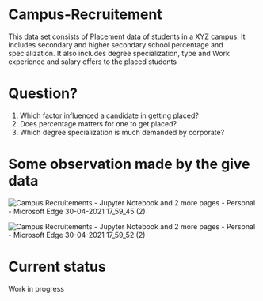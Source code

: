 # Campus-Recruitement
This data set consists of Placement data of students in a XYZ campus. It includes secondary and higher secondary school percentage and specialization. It also includes degree specialization, type and Work experience and salary offers to the placed students

# Question?
1. Which factor influenced a candidate in getting placed?
2. Does percentage matters for one to get placed?
3. Which degree specialization is much demanded by corporate?

# Some observation made by the give data
![Campus Recruitements - Jupyter Notebook and 2 more pages - Personal - Microsoft​ Edge 30-04-2021 17_59_45 (2)](https://user-images.githubusercontent.com/64539670/116695426-3dd2ef80-a9de-11eb-9698-5c55b31d1823.png)

![Campus Recruitements - Jupyter Notebook and 2 more pages - Personal - Microsoft​ Edge 30-04-2021 17_59_52 (2)](https://user-images.githubusercontent.com/64539670/116695513-57743700-a9de-11eb-99e5-7f6006295f98.png)

# Current status
Work in progress
